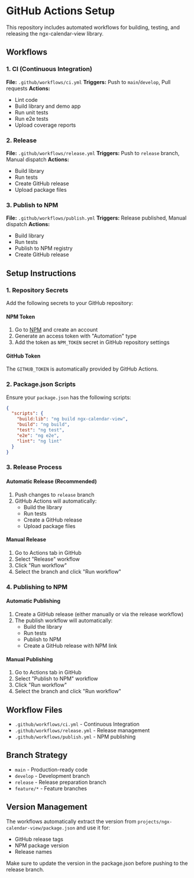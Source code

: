 # GitHub Actions Setup

This repository includes automated workflows for building, testing, and releasing the ngx-calendar-view library.

## Workflows

### 1. CI (Continuous Integration)
**File:** `.github/workflows/ci.yml`
**Triggers:** Push to `main`/`develop`, Pull requests
**Actions:**
- Lint code
- Build library and demo app
- Run unit tests
- Run e2e tests
- Upload coverage reports

### 2. Release
**File:** `.github/workflows/release.yml`
**Triggers:** Push to `release` branch, Manual dispatch
**Actions:**
- Build library
- Run tests
- Create GitHub release
- Upload package files

### 3. Publish to NPM
**File:** `.github/workflows/publish.yml`
**Triggers:** Release published, Manual dispatch
**Actions:**
- Build library
- Run tests
- Publish to NPM registry
- Create GitHub release

## Setup Instructions

### 1. Repository Secrets

Add the following secrets to your GitHub repository:

#### NPM Token
1. Go to [NPM](https://www.npmjs.com/) and create an account
2. Generate an access token with "Automation" type
3. Add the token as `NPM_TOKEN` secret in GitHub repository settings

#### GitHub Token
The `GITHUB_TOKEN` is automatically provided by GitHub Actions.

### 2. Package.json Scripts

Ensure your `package.json` has the following scripts:

```json
{
  "scripts": {
    "build:lib": "ng build ngx-calendar-view",
    "build": "ng build",
    "test": "ng test",
    "e2e": "ng e2e",
    "lint": "ng lint"
  }
}
```

### 3. Release Process

#### Automatic Release (Recommended)
1. Push changes to `release` branch
2. GitHub Actions will automatically:
   - Build the library
   - Run tests
   - Create a GitHub release
   - Upload package files

#### Manual Release
1. Go to Actions tab in GitHub
2. Select "Release" workflow
3. Click "Run workflow"
4. Select the branch and click "Run workflow"

### 4. Publishing to NPM

#### Automatic Publishing
1. Create a GitHub release (either manually or via the release workflow)
2. The publish workflow will automatically:
   - Build the library
   - Run tests
   - Publish to NPM
   - Create a GitHub release with NPM link

#### Manual Publishing
1. Go to Actions tab in GitHub
2. Select "Publish to NPM" workflow
3. Click "Run workflow"
4. Select the branch and click "Run workflow"

## Workflow Files

- `.github/workflows/ci.yml` - Continuous Integration
- `.github/workflows/release.yml` - Release management
- `.github/workflows/publish.yml` - NPM publishing

## Branch Strategy

- `main` - Production-ready code
- `develop` - Development branch
- `release` - Release preparation branch
- `feature/*` - Feature branches

## Version Management

The workflows automatically extract the version from `projects/ngx-calendar-view/package.json` and use it for:
- GitHub release tags
- NPM package version
- Release names

Make sure to update the version in the package.json before pushing to the release branch.
